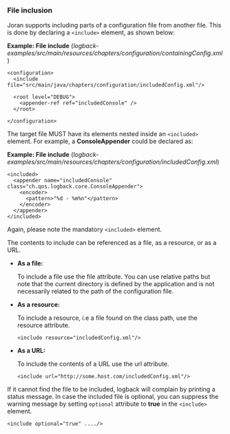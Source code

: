 ### File inclusion

Joran supports including parts of a configuration file from another file. This is done by declaring a `<include>` element, as shown below:

**Example: File include** (_logback-examples/src/main/resources/chapters/configuration/containingConfig.xml_)


```
<configuration>
  <include file="src/main/java/chapters/configuration/includedConfig.xml"/>

  <root level="DEBUG">
    <appender-ref ref="includedConsole" />
  </root>

</configuration>
```

The target file MUST have its elements nested inside an `<included>` element. For example, a **ConsoleAppender** could be declared as:

**Example: File include** (_logback-examples/src/main/resources/chapters/configuration/includedConfig.xml_)


```
<included>
  <appender name="includedConsole" class="ch.qos.logback.core.ConsoleAppender">
    <encoder>
      <pattern>"%d - %m%n"</pattern>
    </encoder>
  </appender>
</included>
```

Again, please note the mandatory `<included>` element.

The contents to include can be referenced as a file, as a resource, or as a URL.

* **As a file:**
  
  To include a file use the file attribute. You can use relative paths but note that the current directory is defined by the application and is not necessarily related to the path of the configuration file.

* **As a resource:**

  To include a resource, i.e a file found on the class path, use the resource attribute.
  
  ```
  <include resource="includedConfig.xml"/>
  ```

* **As a URL:**

  To include the contents of a URL use the url attribute.
  
  ```
  <include url="http://some.host.com/includedConfig.xml"/>
  ```

If it cannot find the file to be included, logback will complain by printing a status message. In case the included file is optional, you can suppress the warning message by setting `optional` attribute to **true** in the `<include>` element.


```
<include optional="true" ..../>
```


  





